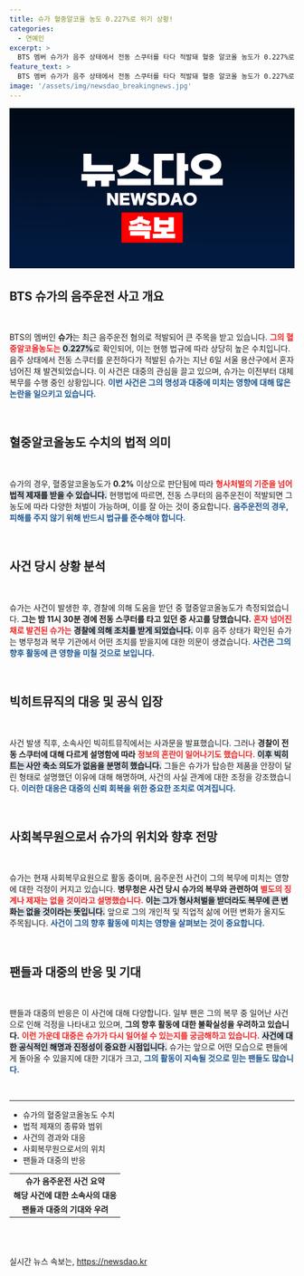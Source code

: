 ```yaml
---
title: 슈가 혈중알코올 농도 0.227%로 위기 상황!
categories:
  - 연예인
excerpt: >
  BTS 멤버 슈가가 음주 상태에서 전동 스쿠터를 타다 적발돼 혈중 알코올 농도가 0.227%로 확인됐다. 사건 후 소속사는 축소 의혹에 시달리고 있으며, 슈가는 대체 복무 중에도 형사처벌 대상이 될 전망이다. 그의 진짜 처벌이 어떻게 될지 궁금하지 않으신가요?
feature_text: >
  BTS 멤버 슈가가 음주 상태에서 전동 스쿠터를 타다 적발돼 혈중 알코올 농도가 0.227%로 확인됐다. 사건 후 소속사는 축소 의혹에 시달리고 있으며, 슈가는 대체 복무 중에도 형사처벌 대상이 될 전망이다. 그의 진짜 처벌이 어떻게 될지 궁금하지 않으신가요?
image: '/assets/img/newsdao_breakingnews.jpg'
---
```


<p><img src="/assets/img/newsdao_breakingnews.jpg" alt="koreaapp 속보" /></p>

<h2 data-ke-size="size26">BTS 슈가의 음주운전 사고 개요</h2>

<p data-ke-size="size16">&nbsp;</p>

<p>BTS의 멤버인 <b>슈가</b>는 최근 음주운전 혐의로 적발되어 큰 주목을 받고 있습니다. <b><span style="color: #ee2323;">그의 혈중알코올농도는</span></b> <b><span style="background-color: #21538527;">0.227%</span></b>로 확인되어, 이는 현행 법규에 따라 상당히 높은 수치입니다. 음주 상태에서 전동 스쿠터를 운전하다가 적발된 슈가는 지난 6일 서울 용산구에서 혼자 넘어진 채 발견되었습니다. 이 사건은 대중의 관심을 끌고 있으며, 슈가는 이전부터 대체 복무를 수행 중인 상황입니다. <b><span style="color: #1a5490;">이번 사건은 그의 명성과 대중에 미치는 영향에 대해 많은 논란을 일으키고 있습니다.</span></b></p>

<p data-ke-size="size16">&nbsp;</p>

<h2 data-ke-size="size26">혈중알코올농도 수치의 법적 의미</h2>

<p data-ke-size="size16">&nbsp;</p>

<p>슈가의 경우, 혈중알코올농도가 <b>0.2%</b> 이상으로 판단됨에 따라 <b><span style="color: #ee2323;">형사처벌의 기준을 넘어</span></b> <b><span style="background-color: #21538527;">법적 제재를 받을 수 있습니다.</span></b> 현행법에 따르면, 전동 스쿠터의 음주운전이 적발되면 그 농도에 따라 다양한 처벌이 가능하며, 이를 잘 아는 것이 중요합니다. <b><span style="color: #1a5490;">음주운전의 경우, 피해를 주지 않기 위해 반드시 법규를 준수해야 합니다.</span></b></p>

<p data-ke-size="size16">&nbsp;</p>

<h2 data-ke-size="size26">사건 당시 상황 분석</h2>

<p data-ke-size="size16">&nbsp;</p>

<p>슈가는 사건이 발생한 후, 경찰에 의해 도움을 받던 중 혈중알코올농도가 측정되었습니다. <b>그는 밤 11시 30분 경에 전동 스쿠터를 타고 있던 중 사고를 당했습니다.</b> <b><span style="color: #ee2323;">혼자 넘어진 채로 발견된 슈가는</span></b> <b><span style="background-color: #21538527;">경찰에 의해 조치를 받게 되었습니다.</span></b> 이후 음주 상태가 확인된 슈가는 병무청과 복무 기관에서 어떤 조치를 받을지에 대한 의문이 생겼습니다. <b><span style="color: #1a5490;">사건은 그의 향후 활동에 큰 영향을 미칠 것으로 보입니다.</span></b></p>

<p data-ke-size="size16">&nbsp;</p>

<h2 data-ke-size="size26">빅히트뮤직의 대응 및 공식 입장</h2>

<p data-ke-size="size16">&nbsp;</p>

<p>사건 발생 직후, 소속사인 빅히트뮤직에서는 사과문을 발표했습니다. 그러나 <b>경찰이 전동 스쿠터에 대해 다르게 설명함에 따라</b> <b><span style="color: #ee2323;">정보의 혼란이 일어나기도 했습니다.</span></b> <b><span style="background-color: #21538527;">이후 빅히트는 사안 축소 의도가 없음을 분명히 했습니다.</span></b> 그들은 슈가가 탑승한 제품을 안장이 달린 형태로 설명했던 이유에 대해 해명하며, 사건의 사실 관계에 대한 조정을 강조했습니다. <b><span style="color: #1a5490;">이러한 대응은 대중의 신뢰 회복을 위한 중요한 조치로 여겨집니다.</span></b></p>

<p data-ke-size="size16">&nbsp;</p>

<h2 data-ke-size="size26">사회복무원으로서 슈가의 위치와 향후 전망</h2>

<p data-ke-size="size16">&nbsp;</p>

<p>슈가는 현재 사회복무요원으로 활동 중이며, 음주운전 사건이 그의 복무에 미치는 영향에 대한 걱정이 커지고 있습니다. <b>병무청은 사건 당시 슈가의 복무와 관련하여</b> <b><span style="color: #ee2323;">별도의 징계나 제재는 없을 것이라고 설명했습니다.</span></b> <b><span style="background-color: #21538527;">이는 그가 형사처벌을 받더라도 복무에 큰 변화는 없을 것이라는 뜻입니다.</span></b> 앞으로 그의 개인적 및 직업적 삶에 어떤 변화가 올지도 주목됩니다. <b><span style="color: #1a5490;">사건이 그의 향후 활동에 미치는 영향을 살펴보는 것이 중요합니다.</span></b></p>

<p data-ke-size="size16">&nbsp;</p>

<h2 data-ke-size="size26">팬들과 대중의 반응 및 기대</h2>

<p data-ke-size="size16">&nbsp;</p>

<p>팬들과 대중의 반응은 이 사건에 대해 다양합니다. 일부 팬은 그의 복무 중 일어난 사건으로 인해 걱정을 나타내고 있으며, <b>그의 향후 활동에 대한 불확실성을 우려하고 있습니다.</b> <b><span style="color: #ee2323;">이런 가운데 대중은 슈가가 다시 일어설 수 있는지를 궁금해하고 있습니다.</span></b> <b><span style="background-color: #21538527;">사건에 대한 공식적인 해명과 진정성이 중요한 시점입니다.</span></b> 슈가는 앞으로 어떤 모습으로 팬들에게 돌아올 수 있을지에 대한 기대가 크고, <b><span style="color: #1a5490;">그의 활동이 지속될 것으로 믿는 팬들도 많습니다.</span></b></p>

<p data-ke-size="size16">&nbsp;</p>

<hr />

<ul>
    <li>슈가의 혈중알코올농도 수치</li>
    <li>법적 제재의 종류와 범위</li>
    <li>사건의 경과와 대응</li>
    <li>사회복무원으로서의 위치</li>
    <li>팬들과 대중의 반응</li>
</ul>

<table style="width: 100%; text-align: center; height: 100px;">
    <tbody>
        <tr>
            <td style="height: 17px;"><b>슈가 음주운전 사건 요약</b></td>
        </tr>
        <tr>
            <td style="height: 17px;"><b>해당 사건에 대한 소속사의 대응</b></td>
        </tr>
        <tr>
            <td style="height: 17px;"><b>팬들과 대중의 기대와 우려</b></td>
        </tr>
    </tbody>
</table> 

<p data-ke-size="size16">&nbsp;</p>
실시간 뉴스 속보는, <a href="https://newsdao.kr" rel="dofollow">https://newsdao.kr</a>


